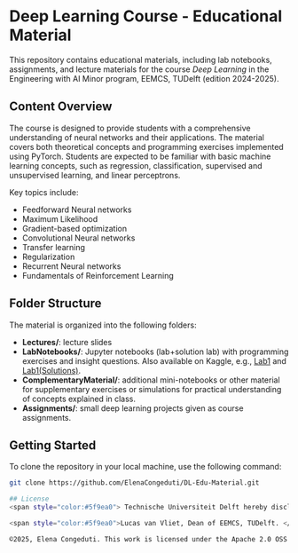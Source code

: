 # Deep Learning Course - Educational Material 

This repository contains educational materials, including lab notebooks, assignments, and lecture materials for the course *Deep Learning* in the Engineering with AI Minor program, EEMCS, TUDelft (edition 2024-2025).

## Content Overview
The course is designed to provide students with a comprehensive understanding of neural networks and their applications. The material covers both theoretical concepts and programming exercises implemented using PyTorch. Students are expected to be familiar with basic machine learning concepts, such as regression, classification, supervised and unsupervised learning, and linear perceptrons.

Key topics include:
- Feedforward Neural networks 
- Maximum Likelihood
- Gradient-based optimization
- Convolutional Neural networks 
- Transfer learning
- Regularization
- Recurrent Neural networks
- Fundamentals of Reinforcement Learning


## Folder Structure
The material is organized into the following folders:
- **Lectures/**: lecture slides
- **LabNotebooks/**: Jupyter notebooks (lab+solution lab) with programming exercises and insight questions. Also available on Kaggle, e.g., [Lab1](https://www.kaggle.com/code/econgeduti/lab-1) and [Lab1(Solutions)](https://www.kaggle.com/code/econgeduti/lab-1-solutions).
- **ComplementaryMaterial/**: additional mini-notebooks or other material for supplementary exercises or simulations for practical understanding of concepts explained in class.
- **Assignments/**: small deep learning projects given as course assignments.

## Getting Started
To clone the repository in your local machine, use the following command:
   ```bash
   git clone https://github.com/ElenaCongeduti/DL-Edu-Material.git

## License
<span style="color:#5f9ea0"> Technische Universiteit Delft hereby disclaims all copyright interest in the program "Deep Learning Course - Education Material" written by Elena Congeduti. </span>

<span style="color:#5f9ea0">Lucas van Vliet, Dean of EEMCS, TUDelft. </span>

©2025, Elena Congeduti. This work is licensed under the Apache 2.0 OSS licence.



